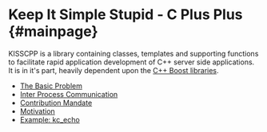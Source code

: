 Keep It Simple Stupid - C Plus Plus {#mainpage}
===================================

KISSCPP is a library containing classes, templates and supporting functions to
facilitate rapid application development of C++ server side applications. It is
in it's part, heavily dependent upon the [C++ Boost libraries](http://boost.org).  

* [The Basic Problem](the_basic_problem.html)
* [Inter Process Communication](md_inter_process_communication.html)
* [Contribution Mandate](md_mandate.html)
* [Motivation](md_motivation.html)
* [Example: kc_echo](md_example_echo.html)

